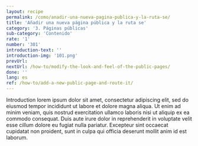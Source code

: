 ```yaml
---
layout: recipe
permalink: /como/anadir-una-nueva-pagina-publica-y-la-ruta-se/
title: 'Añadir una nueva página pública y la ruta se'
category: '3. Páginas públicas'
sub-category: 'Contenido'
rate: '1'
number: '301'
introduction-text: ''
introduction-img: '101.png'
prevUrl: 
nextUrl: /how-to/modify-the-look-and-feel-of-the-public-pages/
done: ''
lang: es
ref: /how-to/add-a-new-public-page-and-route-it/
---
```


Introduction lorem ipsum dolor sit amet, consectetur adipiscing elit, sed do eiusmod tempor incididunt ut labore et dolore magna aliqua. Ut enim ad minim veniam, quis nostrud exercitation ullamco laboris nisi ut aliquip ex ea commodo consequat. Duis aute irure dolor in reprehenderit in voluptate velit esse cillum dolore eu fugiat nulla pariatur. Excepteur sint occaecat cupidatat non proident, sunt in culpa qui officia deserunt mollit anim id est laborum.

